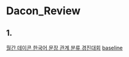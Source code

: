# Dacon_Review

## 1.
[월간 데이콘 한국어 문장 관계 분류 경진대회](https://dacon.io/competitions/official/235875/overview/description)
    [baseline](https://dacon.io/competitions/official/235875/codeshare/4279?page=1&dtype=recent)

